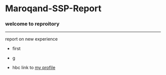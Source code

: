  Maroqand-SSP-Report
=====================
### welcome to reproitory
-------------------------
report on new experience
+ first
- g
* hbc
link to [my profile](https://www.inha.uz) 
